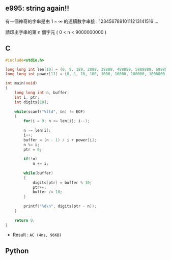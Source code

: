 ## e995: string again!!
有一個神奇的字串是由 1 ~ ∞  的連續數字串接 :  12345678910111213141516 ...

請印出字串的第 n 個字元 ( 0 < n < 9000000000 )

## C
```C
#include<stdio.h>

long long int len[10] = {0, 9, 189, 2889, 38889, 488889, 5888889, 68888889, 788888889, 8888888889LL};
long long int power[11] = {0, 1, 10, 100, 1000, 10000, 100000, 1000000, 10000000, 100000000, 1000000000};

int main(void)
{
	long long int n, buffer;
	int i, ptr;
	int digits[10];
	
	while(scanf("%lld", &n) != EOF)
	{
		for(i = 9; n <= len[i]; i--);
		
		n -= len[i];
		i++;
		buffer = (n - 1) / i + power[i];
		n %= i;
		ptr = 0;
		
		if(!n)
			n += i;
		
		while(buffer)
		{
			digits[ptr] = buffer % 10;
			ptr++;
			buffer /= 10;
		}
		
		printf("%d\n", digits[ptr - n]);
	}
	
	return 0;
}
```
 * Result : `AC (4ms, 96KB)`

## Python
